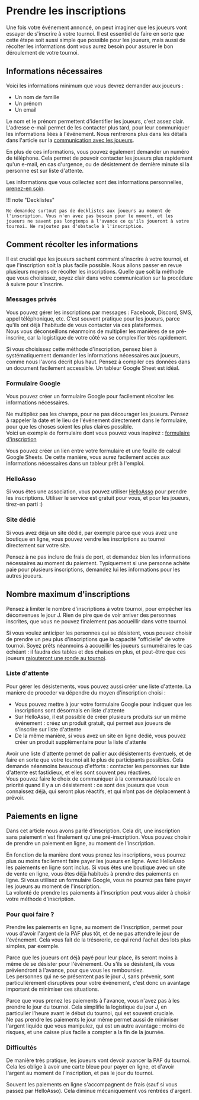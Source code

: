 # Prendre les inscriptions

Une fois votre événement annoncé, on peut imaginer que les joueurs vont essayer de s'inscrire à votre tournoi. Il est essentiel de faire en sorte que cette étape soit aussi simple que possible pour les joueurs, mais aussi de récolter les informations dont vous aurez besoin pour assurer le bon déroulement de votre tournoi.


## Informations nécessaires

Voici les informations minimum que vous devrez demander aux joueurs :

- Un nom de famille
- Un prénom
- Un email

Le nom et le prénom permettent d'identifier les joueurs, c'est assez clair. L'adresse e-mail permet de les contacter plus tard, pour leur communiquer les informations liées à l'événement. Nous rentrerons plus dans les détails dans l'article sur la [communication avec les joueurs](communication.md).

En plus de ces informations, vous pouvez également demander un numéro de téléphone. Cela permet de pouvoir contacter les joueurs plus rapidement qu'un e-mail, en cas d'urgence, ou de désistement de dernière minute si la personne est sur liste d'attente.

Les informations que vous collectez sont des informations personnelles, [prenez-en soin](../communication/rgpd.md).


!!! note "Decklistes"

    Ne demandez surtout pas de decklistes aux joueurs au moment de l'inscription. Vous n'en avez pas besoin pour le moment, et les joueurs ne savent pas longtemps à l'avance ce qu'ils joueront à votre tournoi. Ne rajoutez pas d'obstacle à l'inscription.


## Comment récolter les informations

Il est crucial que les joueurs sachent comment s'inscrire à votre tournoi, et que l'inscription soit la plus facile possible. Nous allons passer en revue plusieurs moyens de récolter les inscriptions. Quelle que soit la méthode que vous choisissez, soyez clair dans votre communication sur la procédure à suivre pour s’inscrire.


### Messages privés

Vous pouvez gérer les inscriptions par messages : Facebook, Discord, SMS, appel téléphonique, etc. C'est souvent pratique pour les joueurs, parce qu'ils ont déjà l'habitude de vous contacter via ces plateformes.  
Nous vous déconseillons néanmoins de multiplier les manières de se pré-inscrire, car la logistique de votre côté va se complexifier très rapidement.


Si vous choisissez cette méthode d'inscription, pensez bien à systématiquement demander les informations nécessaires aux joueurs, comme nous l'avons décrit plus haut. Pensez à compiler ces données dans un document facilement accessible. Un tableur Google Sheet est idéal.


### Formulaire Google

Vous pouvez créer un formulaire Google pour facilement récolter les informations nécessaires.

Ne multipliez pas les champs, pour ne pas décourager les joueurs. Pensez à rappeler la date et le lieu de l'événement directement dans le formulaire, pour que les choses soient les plus claires possible.  
Voici un exemple de formulaire dont vous pouvez vous inspirez : [formulaire d'inscription](https://forms.gle/Cs8f69qsgSB2Zkp8A)

Vous pouvez créer un lien entre votre formulaire et une feuille de calcul Google Sheets. De cette manière, vous aurez facilement accès aux informations nécessaires dans un tableur prêt à l'emploi.


### HelloAsso

Si vous êtes une association, vous pouvez utiliser [HelloAsso](https://www.helloasso.com/) pour prendre les inscriptions. Utiliser le service est gratuit pour vous, et pour les joueurs, tirez-en parti :)  


### Site dédié

Si vous avez déjà un site dédié, par exemple parce que vous avez une boutique en ligne, vous pouvez vendre les inscriptions au tournoi directement sur votre site.

Pensez à ne pas inclure de frais de port, et demandez bien les informations nécessaires au moment du paiement. Typiquement si une personne achète paie pour plusieurs inscriptions, demandez lui les informations pour les autres joueurs.


## Nombre maximum d'inscriptions

Pensez à limiter le nombre d'inscriptions à votre tournoi, pour empêcher les déconvenues le jour J. Rien de pire que de voir arriver des personnes inscrites, que vous ne pouvez finalement pas accueillir dans votre tournoi.

Si vous voulez anticiper les personnes qui se désistent, vous pouvez choisir de prendre un peu plus d'inscriptions que la capacité "officielle" de votre tournoi. Soyez prêts néanmoins à accueillir les joueurs surnuméraires le cas échéant : il faudra des tables et des chaises en plus, et peut-être que ces joueurs [rajouteront une ronde au tournoi](https://blogs.magicjudges.org/rules/mtr-appendix-e/).


### Liste d'attente

Pour gérer les désistements, vous pouvez aussi créer une liste d'attente. La maniere de proceder va dépendre du moyen d'inscription choisi :

- Vous pouvez mettre à jour votre formulaire Google pour indiquer que les inscriptions sont désormais en liste d'attente
- Sur HelloAsso, il est possible de créer plusieurs produits sur un même événement : créez un produit gratuit, qui permet aux joueurs de s'inscrire sur liste d'attente
- De la même manière, si vous avez un site en ligne dédié, vous pouvez créer un produit supplémentaire pour la liste d'attente

Avoir une liste d'attente permet de pallier aux désistements éventuels, et de faire en sorte que votre tournoi ait le plus de participants possibles. Cela demande néanmoins beaucoup d'efforts : contacter les personnes sur liste d'attente est fastidieux, et elles sont souvent peu réactives.  
Vous pouvez faire le choix de communiquer à la communauté locale en priorité quand il y a un désistement : ce sont des joueurs que vous connaissez déjà, qui seront plus réactifs, et qui n’ont pas de déplacement à prévoir.


## Paiements en ligne

Dans cet article nous avons parlé d'inscription. Cela dit, une inscription sans paiement n'est finalement qu'une pré-inscription. Vous pouvez choisir de prendre un paiement en ligne, au moment de l'inscription.

En fonction de la manière dont vous prenez les inscriptions, vous pourrez plus ou moins facilement faire payer les joueurs en ligne. Avec HelloAsso les paiements en ligne sont inclus. Si vous êtes une boutique avec un site de vente en ligne, vous êtes déjà habitués à prendre des paiements en ligne. Si vous utilisez un formulaire Google, vous ne pourrez pas faire payer les joueurs au moment de l'inscription.  
La volonté de prendre les paiements à l'inscription peut vous aider à choisir votre méthode d'inscription.


### Pour quoi faire ?

Prendre les paiements en ligne, au moment de l'inscription, permet pour vous d'avoir l'argent de la PAF plus tôt, et de ne pas attendre le jour de l'événement. Cela vous fait de la trésorerie, ce qui rend l’achat des lots plus simples, par exemple.

Parce que les joueurs ont déjà payé pour leur place, ils seront moins à même de se désister pour l'événement. Ou s'ils se désistent, ils vous préviendront à l'avance, pour que vous les remboursiez.  
Les personnes qui ne se présentent pas le jour J, sans prévenir, sont particulièrement disruptives pour votre événement, c'est donc un avantage important de minimiser ces situations.

Parce que vous prenez les paiements à l'avance, vous n'avez pas à les prendre le jour du tournoi. Cela simplifie la logistique du jour J, en particulier l'heure avant le début du tournoi, qui est souvent cruciale.  
Ne pas prendre les paiements le jour même permet aussi de minimiser l'argent liquide que vous manipulez, qui est un autre avantage : moins de risques, et une caisse plus facile a compter a la fin de la journée.


### Difficultés

De manière très pratique, les joueurs vont devoir avancer la PAF du tournoi. Cela les oblige à avoir une carte bleue pour payer en ligne, et d'avoir l'argent au moment de l'inscription, et pas le jour du tournoi.


Souvent les paiements en ligne s'accompagnent de frais (sauf si vous passez par HelloAsso). Cela diminue mécaniquement vos rentrées d'argent.
